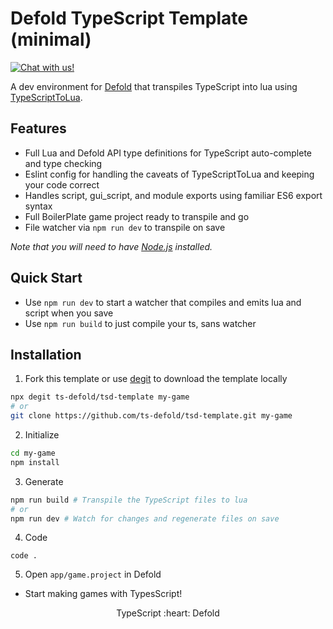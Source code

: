 # Defold TypeScript Template (minimal)
<a href="https://discord.gg/eukcq5m"><img alt="Chat with us!" src="https://img.shields.io/discord/766898804896038942.svg?colorB=7581dc&logo=discord&logoColor=white"></a>

A dev environment for [Defold](https://defold.com/) that transpiles TypeScript into lua using [TypeScriptToLua](https://github.com/TypeScriptToLua/TypeScriptToLua).

## Features
- Full Lua and Defold API type definitions for TypeScript auto-complete and type checking
- Eslint config for handling the caveats of TypeScriptToLua and keeping your code correct
- Handles script, gui_script, and module exports using familiar ES6 export syntax
- Full BoilerPlate game project ready to transpile and go
- File watcher via `npm run dev` to transpile on save

*Note that you will need to have [Node.js](https://nodejs.org) installed.*

## Quick Start
- Use `npm run dev` to start a watcher that compiles and emits lua and script when you save  
- Use `npm run build` to just compile your ts, sans watcher  

## Installation
1. Fork this template or use [degit](https://www.npmjs.com/package/degit) to download the template locally
```bash
npx degit ts-defold/tsd-template my-game
# or
git clone https://github.com/ts-defold/tsd-template.git my-game
```

2. Initialize
```bash
cd my-game
npm install
```

3. Generate
```bash
npm run build # Transpile the TypeScript files to lua
# or
npm run dev # Watch for changes and regenerate files on save
```

4. Code
```
code .
```

5. Open `app/game.project` in Defold
- Start making games with TypesScript!

<p align="center" class="h4">
  TypeScript :heart: Defold
</p>
